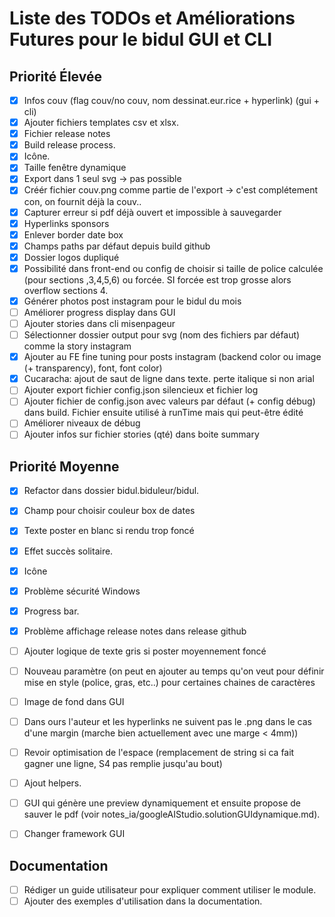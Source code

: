 # Liste des TODOs et Améliorations Futures pour le bidul GUI et CLI

## Priorité Élevée
- [x] Infos couv (flag couv/no couv, nom dessinat.eur.rice + hyperlink) (gui + cli)
- [x] Ajouter fichiers templates csv et xlsx.
- [x] Fichier release notes
- [x] Build release process.
- [x] Icône.
- [x] Taille fenêtre dynamique
- [x] Export dans 1 seul svg -> pas possible
- [x] Créér fichier couv.png comme partie de l'export -> c'est complétement con, on fournit déjà la couv.. 
- [x] Capturer erreur si pdf déjà ouvert et impossible à sauvegarder
- [x] Hyperlinks sponsors
- [x] Enlever border date box
- [x] Champs paths par défaut depuis build github
- [x] Dossier logos dupliqué
- [x] Possibilité dans front-end ou config de choisir si taille de police calculée (pour sections ,3,4,5,6) ou forcée. SI forcée est trop grosse alors overflow sections 4.
- [x] Générer photos post instagram pour le bidul du mois
- [ ] Améliorer progress display dans GUI
- [ ] Ajouter stories dans cli misenpageur
- [ ] Sélectionner dossier output pour svg (nom des fichiers par défaut) comme la story instagram
- [x] Ajouter au FE fine tuning pour posts instagram (backend color ou image (+ transparency), font, font color)
- [x] Cucaracha: ajout de saut de ligne dans texte. perte italique si non arial
- [ ] Ajouter export fichier config.json silencieux et fichier log
- [ ] Ajouter fichier de config.json avec valeurs par défaut (+ config débug) dans build. Fichier ensuite utilisé à runTime mais qui peut-être édité 
- [ ] Améliorer niveaux de débug
- [ ] Ajouter infos sur fichier stories (qté) dans boite summary

## Priorité Moyenne
- [x] Refactor dans dossier bidul.biduleur/bidul.
- [x] Champ pour choisir couleur box de dates
- [x] Texte poster en blanc si rendu trop foncé
- [x] Effet succès solitaire.
- [x] Icône
- [x] Problème sécurité Windows
- [x] Progress bar.
- [x] Problème affichage release notes dans release github
- [ ] Ajouter logique de texte gris si poster moyennement foncé
- [ ] Nouveau paramètre (on peut en ajouter au temps qu'on veut pour définir mise en style (police, gras, etc..) pour certaines chaines de caractères
- [ ] Image de fond dans GUI
- [ ] Dans ours l'auteur et les hyperlinks ne suivent pas le .png dans le cas d'une margin (marche bien actuellement avec une marge < 4mm))
- [ ] Revoir optimisation de l'espace (remplacement de string si ca fait gagner une ligne, S4 pas remplie jusqu'au bout)
- [ ] Ajout helpers.
- [ ] GUI qui génère une preview dynamiquement et ensuite propose de sauver le pdf (voir notes_ia/googleAIStudio.solutionGUIdynamique.md).

- [ ] Changer framework GUI

## Documentation
- [ ] Rédiger un guide utilisateur pour expliquer comment utiliser le module.
- [ ] Ajouter des exemples d'utilisation dans la documentation.